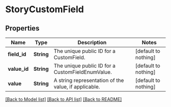 # StoryCustomField


## Properties
Name | Type | Description | Notes
------------ | ------------- | ------------- | -------------
**field_id** | **String** | The unique public ID for a CustomField. | [default to nothing]
**value_id** | **String** | The unique public ID for a CustomFieldEnumValue. | [default to nothing]
**value** | **String** | A string representation of the value, if applicable. | [default to nothing]


[[Back to Model list]](../README.md#models) [[Back to API list]](../README.md#api-endpoints) [[Back to README]](../README.md)


